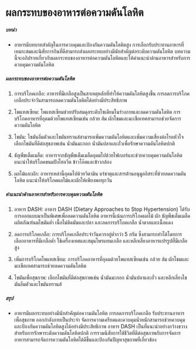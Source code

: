 # ผลกระทบของอาหารต่อความดันโลหิต

##### บทนำ
* อาหารมีบทบาทสำคัญในการควบคุมและป้องกันความดันโลหิตสูง การเลือกรับประทานอาหารที่เหมาะสมและนิสัยการกินที่ดีสามารถส่งผลกระทบอย่างมีนัยสำคัญต่อระดับความดันโลหิต บทความนี้จะอภิปรายเกี่ยวกับผลกระทบของอาหารต่อความดันโลหิตและให้คำแนะนำด้านอาหารสำหรับการควบคุมความดันโลหิต

##### ผลกระทบของอาหารต่อความดันโลหิต
1. การบริโภคเกลือ: อาหารที่มีเกลือสูงเป็นสาเหตุหลักที่ทำให้ความดันโลหิตสูงขึ้น การลดการบริโภคเกลือประจำวันสามารถลดความดันโลหิตได้อย่างมีประสิทธิภาพ

2. โพแทสเซียม: โพแทสเซียมช่วยปรับสมดุลระดับโซเดียมในร่างกายและลดความดันโลหิต การบริโภคอาหารที่อุดมด้วยโพแทสเซียมเช่น กล้วย ส้ม ผักโขมและมะเขือเทศสามารถช่วยจัดการความดันโลหิต

3. ไขมัน: ไขมันอิ่มตัวและไขมันทรานส์สามารถเพิ่มความดันโลหิตและเพิ่มความเสี่ยงต่อโรคหัวใจ เลือกไขมันที่ดีต่อสุขภาพเช่น น้ำมันมะกอก น้ำมันปลาและถั่วเพื่อรักษาความดันโลหิตปกติ

4. ธัญพืชเต็มเมล็ด: อาหารจากธัญพืชเต็มเมล็ดอุดมไปด้วยไฟเบอร์และช่วยควบคุมความดันโลหิต แนะนำให้บริโภคขนมปังโฮลวีต ข้าวโอ๊ตและข้าวกล้อง

5. ผลไม้และผัก: อาหารเหล่านี้อุดมไปด้วยวิตามิน แร่ธาตุและสารต้านอนุมูลอิสระที่ช่วยลดความดันโลหิต แนะนำให้บริโภคผลไม้และผักให้เพียงพอทุกวัน

##### คำแนะนำด้านอาหารสำหรับการควบคุมความดันโลหิต
1. อาหาร DASH: อาหาร DASH (Dietary Approaches to Stop Hypertension) ได้รับการออกแบบมาเป็นพิเศษเพื่อลดความดันโลหิต อาหารนี้เน้นการบริโภคผลไม้ ผัก ธัญพืชเต็มเมล็ด ผลิตภัณฑ์นมไขมันต่ำ เนื้อไม่ติดมันและปลา และลดการบริโภคเกลือ น้ำตาลและเนื้อแดง

2. ลดการบริโภคเกลือ: การบริโภคเกลือประจำวันควรอยู่ต่ำกว่า 5 กรัม ซึ่งสามารถทำได้โดยการเลือกอาหารที่มีเกลือต่ำ ใช้เครื่องเทศและสมุนไพรแทนเกลือ และหลีกเลี่ยงอาหารแปรรูปที่มีเกลือสูง

3. เพิ่มการบริโภคโพแทสเซียม: การบริโภคอาหารที่อุดมด้วยโพแทสเซียมเช่น กล้วย ส้ม ผักโขมและมะเขือเทศสามารถช่วยลดความดันโลหิต

4. ไขมันเพื่อสุขภาพ: เลือกไขมันที่ดีต่อสุขภาพเช่น น้ำมันมะกอก น้ำมันปลาและถั่ว และหลีกเลี่ยงไขมันอิ่มตัวและไขมันทรานส์

##### สรุป
* อาหารมีผลกระทบอย่างมีนัยสำคัญต่อความดันโลหิต การลดการบริโภคเกลือ รับประทานอาหารเพื่อสุขภาพ ออกกำลังกายเป็นประจำ จัดการความเครียดและควบคุมน้ำหนักสามารถช่วยควบคุมและป้องกันความดันโลหิตสูงได้อย่างมีประสิทธิภาพ อาหาร DASH เป็นที่แนะนำอย่างกว้างขวางสำหรับการรักษาระดับความดันโลหิตปกติ การรวมนิสัยการใช้ชีวิตที่ดีต่อสุขภาพกับการจัดการอาหารสามารถจัดการความดันโลหิตได้ดีขึ้นและป้องกันปัญหาสุขภาพที่เกี่ยวข้อง